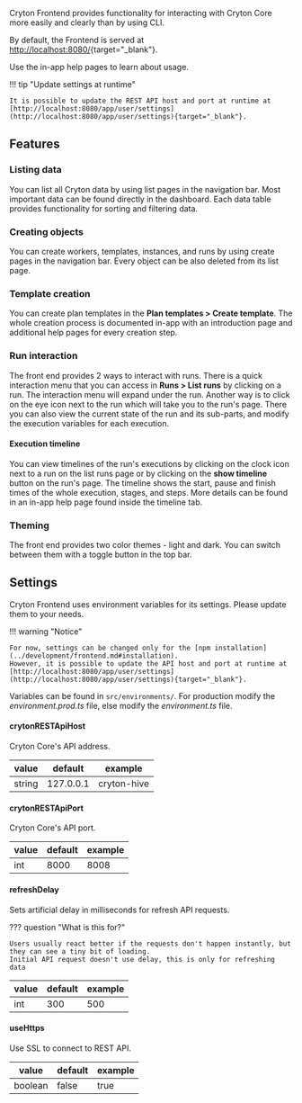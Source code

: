 Cryton Frontend provides functionality for interacting with Cryton Core more easily and clearly than by using CLI.

By default, the Frontend is served at [http://localhost:8080/](http://localhost:8080/){target="_blank"}.

Use the in-app help pages to learn about usage.

!!! tip "Update settings at runtime"

    It is possible to update the REST API host and port at runtime at [http://localhost:8080/app/user/settings](http://localhost:8080/app/user/settings){target="_blank"}.

## Features

[//]: # (TODO: make a video, maybe for each feature - use timestamps in the video)

### Listing data
You can list all Cryton data by using list pages in the navigation bar. Most important data can be found directly in 
the dashboard. Each data table provides functionality for sorting and filtering data.

### Creating objects
You can create workers, templates, instances, and runs by using create pages in the navigation bar. Every object can be 
also deleted from its list page.

### Template creation
You can create plan templates in the **Plan templates > Create template**. The whole creation process is documented 
in-app with an introduction page and additional help pages for every creation step.

### Run interaction
The front end provides 2 ways to interact with runs. There is a quick interaction menu that you can access in 
**Runs > List runs** by clicking on a run. The interaction menu will expand under the run. Another way is to click 
on the eye icon next to the run which will take you to the run's page. There you can also view the current state of the run 
and its sub-parts, and modify the execution variables for each execution.

#### Execution timeline
You can view timelines of the run's executions by clicking on the clock icon next to a run on the list runs page or by 
clicking on the **show timeline** button on the run's page. The timeline shows the start, pause and finish times of the whole 
execution, stages, and steps. More details can be found in an in-app help page found inside the timeline tab.

### Theming
The front end provides two color themes - light and dark. You can switch between them with a toggle button in the top bar.

## Settings

[//]: # (TODO: settings aren't changeable, needs to be fixed in the docker image)

Cryton Frontend uses environment variables for its settings. Please update them to your needs.

!!! warning "Notice"

    For now, settings can be changed only for the [npm installation](../development/frontend.md#installation).  
    However, it is possible to update the API host and port at runtime at 
    [http://localhost:8080/app/user/settings](http://localhost:8080/app/user/settings){target="_blank"}.

Variables can be found in `src/environments/`. For production modify the _environment.prod.ts_ file, else modify the _environment.ts_ file.

#### crytonRESTApiHost 
Cryton Core's API address.

| value  | default   | example         |
|--------|-----------|-----------------|
| string | 127.0.0.1 | cryton-hive |

#### crytonRESTApiPort
Cryton Core's API port.

| value | default | example |
|-------|---------|---------|
| int   | 8000    | 8008    |

#### refreshDelay
Sets artificial delay in milliseconds for refresh API requests.

??? question "What is this for?"

    Users usually react better if the requests don't happen instantly, but they can see a tiny bit of loading. 
    Initial API request doesn't use delay, this is only for refreshing data

| value | default | example |
|-------|---------|---------|
| int   | 300     | 500     |

#### useHttps
Use SSL to connect to REST API.

| value   | default | example |
|---------|---------|---------|
| boolean | false   | true    |
